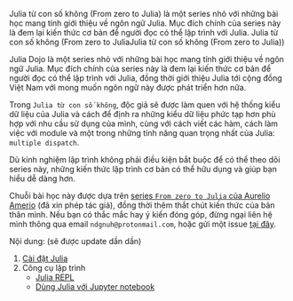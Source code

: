 
Julia từ con số không (From zero to Julia) là một series nhỏ với những bài học mang tính giới thiệu về ngôn ngữ Julia. Mục đích chính của series này là đem lại kiến thức cơ bản để người đọc có thể lập trình với Julia.
Julia từ con số không (From zero to JuliaJulia từ con số không (From zero to Julia))

Julia Dojo là một series nhỏ với những bài học mang tính giới thiệu về ngôn ngữ Julia. Mục đích chính của series này là đem lại kiến thức cơ bản để người đọc có thể lập trình với Julia, đồng thời giới thiệu Julia tới cộng đồng Việt Nam với mong muốn ngôn ngữ này được phát triển hơn nữa.

Trong `Julia từ con số không`, độc giả sẽ được làm quen với hệ thống kiểu dữ liệu của Julia và cách để định ra những kiểu dữ liệu phức tạp hơn phù hợp với nhu cầu sử dụng của mình, cùng với cách viết các hàm, cách làm việc với module và một trong những tính năng quan trọng nhất của Julia: `multiple dispatch`.

Dù kinh nghiệm lập trình không phải điều kiện bắt buộc để có thể theo dõi series này, những kiến thức lập trình cơ bản có thể hữu dụng và giúp bạn hiểu dễ dàng hơn.

Chuỗi bài học này được dựa trên [series `From zero to Julia` của Aurelio Amerio](https://techytok.com/from-zero-to-julia/) (đã xin phép tác giả), đồng thời thêm thắt chút kiến thức của bản thân mình. Nếu bạn có thắc mắc hay ý kiến đóng góp, đừng ngại liên hệ mình thông qua email `ndgnuh@protonmail.com`, hoặc gửi một issue [tại đây](https://github.com/ndgnuh/ndgnuh.github.io/issues).

Nội dung: (sẽ được update dần dần)

1. [Cài đặt Julia](../from-zero-to-julia/cai-dat-julia)
2. Công cụ lập trình
    - [Julia REPL](../from-zero-to-julia/julia-repl)
    - [Dùng Julia với Jupyter notebook](../from-zero-to-julia/julia-jupyter-notebook)
